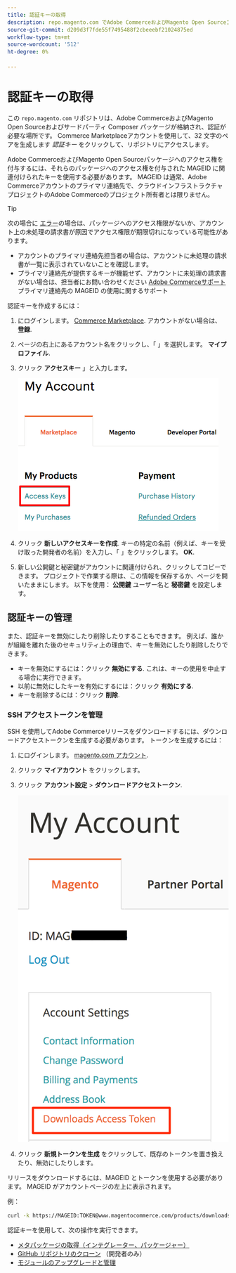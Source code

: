 ```yaml
---
title: 認証キーの取得
description: repo.magento.com でAdobe CommerceおよびMagento Open Sourceコンポーザーパッケージにアクセスするための資格情報を取得するには、次の手順に従います。
source-git-commit: d209d3f7fde55f7495488f2cbeeebf21024875ed
workflow-type: tm+mt
source-wordcount: '512'
ht-degree: 0%

---
```



# 認証キーの取得

この `repo.magento.com` リポジトリは、Adobe CommerceおよびMagento Open Sourceおよびサードパーティ Composer パッケージが格納され、認証が必要な場所です。 Commerce Marketplaceアカウントを使用して、32 文字のペアを生成します *認証キー* をクリックして、リポジトリにアクセスします。

Adobe CommerceおよびMagento Open Sourceパッケージへのアクセス権を付与するには、それらのパッケージへのアクセス権を付与された MAGEID に関連付けられたキーを使用する必要があります。 MAGEID は通常、Adobe Commerceアカウントのプライマリ連絡先で、クラウドインフラストラクチャプロジェクトのAdobe Commerceのプロジェクト所有者とは限りません。

>[!TIP]
>
>次の場合に [エラー](https://experienceleague.adobe.com/docs/commerce-knowledge-base/kb/troubleshooting/deployment/magento-commerce-cloud-repo-could-not-be-accessed-403-forbidden-or-404-not-found-error-when-deploying.html)の場合は、パッケージへのアクセス権限がないか、アカウント上の未処理の請求書が原因でアクセス権限が期限切れになっている可能性があります。
>
>* アカウントのプライマリ連絡先担当者の場合は、アカウントに未処理の請求書が一覧に表示されていないことを確認します。
>* プライマリ連絡先が提供するキーが機能せず、アカウントに未処理の請求書がない場合は、担当者にお問い合わせください [Adobe Commerceサポート](https://experienceleague.adobe.com/docs/commerce-knowledge-base/kb/help-center-guide/magento-help-center-user-guide.html#submit-ticket) プライマリ連絡先の MAGEID の使用に関するサポート


認証キーを作成するには：

1. にログインします。 [Commerce Marketplace](https://marketplace.magento.com). アカウントがない場合は、 **登録**.
1. ページの右上にあるアカウント名をクリックし、「 」を選択します。 **マイプロファイル**.

1. クリック **アクセスキー** 」と入力します。

   ![セキュリティで保護されたアクセスキーをCommerce Marketplace](../../assets/installation/cloud_access-key.png)

1. クリック **新しいアクセスキーを作成**. キーの特定の名前（例えば、キーを受け取った開発者の名前）を入力し、「 」をクリックします。 **OK**.

1. 新しい公開鍵と秘密鍵がアカウントに関連付けられ、クリックしてコピーできます。 プロジェクトで作業する際は、この情報を保存するか、ページを開いたままにします。 以下を使用： **公開鍵** ユーザー名と **秘密鍵** を設定します。

## 認証キーの管理

また、認証キーを無効にしたり削除したりすることもできます。 例えば、誰かが組織を離れた後のセキュリティ上の理由で、キーを無効にしたり削除したりできます。

* キーを無効にするには：クリック **無効にする**. これは、キーの使用を中止する場合に実行できます。
* 以前に無効にしたキーを有効にするには：クリック **有効にする**.
* キーを削除するには：クリック **削除**.

### SSH アクセストークンを管理

SSH を使用してAdobe Commerceリリースをダウンロードするには、ダウンロードアクセストークンを生成する必要があります。 トークンを生成するには：

1. にログインします。 [magento.com アカウント](https://account.magento.com/customer/account/login).
1. クリック **マイアカウント** をクリックします。
1. クリック **アカウント設定** > **ダウンロードアクセストークン**.

   ![キーにアクセス](../../assets/installation/connect_keys1.png)

1. クリック **新規トークンを生成** をクリックして、既存のトークンを置き換えたり、無効にしたりします。

リリースをダウンロードするには、MAGEID とトークンを使用する必要があります。 MAGEID がアカウントページの左上に表示されます。

例：

```bash
curl -k https://MAGEID:TOKEN@www.magentocommerce.com/products/downloads/info/help
```

認証キーを使用して、次の操作を実行できます。

* [メタパッケージの取得（インテグレーター、パッケージャー）](../composer.md)
* [GitHub リポジトリのクローン](https://developer.adobe.com/commerce/contributor/guides/install/clone-repository/) （開発者のみ）
* [モジュールのアップグレードと管理](../../upgrade/modules/upgrade.md)
